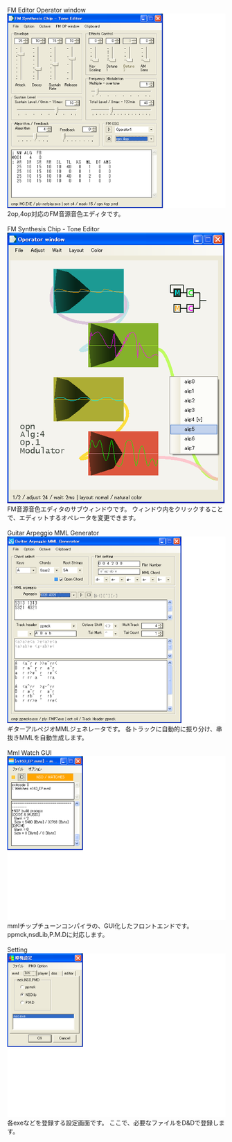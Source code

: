 FM Editor Operator window<br/>
<img alt="FM Editor Operator window" style="border-width:0" src="./FM_edt.png" />
2op,4op対応のFM音源音色エディタです。
<br/><br/>
FM Synthesis Chip - Tone Editor<br/>
<img alt="FM Synthesis Chip - Tone Editor" style="border-width:0" src="./FM_opw.png" />
FM音源音色エディタのサブウィンドウです。
ウィンドウ内をクリックすることで、エディットするオペレータを変更できます。
<br/><br/>
Guitar Arpeggio MML Generator<br/>
<img alt="Guitar Arpeggio MML Generator" style="border-width:0" src="./GUITAR_arp.png" />
ギターアルペジオMMLジェネレータです。
各トラックに自動的に振り分け、串抜きMMLを自動生成します。
<br/><br/>
Mml Watch GUI<br/>
<img alt="Mml Watch GUI" style="border-width:0" src="./MML_wth.png" />
mmlチップチューンコンパイラの、GUI化したフロントエンドです。
ppmck,nsdLib,P.M.Dに対応します。
<br/><br/>
Setting<br/>
<img alt="Setting" style="border-width:0" src="./SETTING_w.png" />
各exeなどを登録する設定画面です。
ここで、必要なファイルをD&Dで登録します。
<br/>
